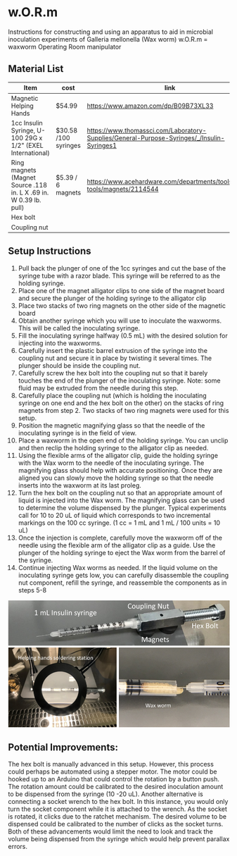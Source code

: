 # w.O.R.m
Instructions for constructing and using an apparatus to aid in microbial inoculation experiments of Galleria mellonella (Wax worm)
w.O.R.m = waxworm Operating Room manipulator

## Material List
| Item | cost | link |
| ------------------|-----|-----------------|
| Magnetic Helping Hands | $54.99 | https://www.amazon.com/dp/B09B73XL33 |
| 1cc Insulin Syringe, U-100 29G x 1/2" (EXEL International) | $30.58 /100 syringes | https://www.thomassci.com/Laboratory-Supplies/General-Purpose-Syringes/_/Insulin-Syringes1|
| Ring magnets (Magnet Source .118 in. L X .69 in. W 0.39 lb. pull) |  $5.39 / 6 magnets | https://www.acehardware.com/departments/tools/hand-tools/magnets/2114544 |
| Hex bolt |       |        |
| Coupling nut |     |      | 

## Setup Instructions

1) Pull back the plunger of one of the 1cc syringes and cut the base of the syringe tube with a razor blade. This syringe will be referred to as the holding syringe.
2) Place one of the magnet alligator clips to one side of the magnet board and secure the plunger of the holding syringe to the alligator clip
3) Place two stacks of two ring magnets on the other side of the magnetic board
4) Obtain another syringe which you will use to inoculate the waxworms. This will be called the inoculating syringe.
5) Fill the inoculating syringe halfway (0.5 mL) with the desired solution for injecting into the waxworms.
6) Carefully insert the plastic barrel extrusion of the syringe into the coupling nut and secure it in place by twisting it several times. The plunger should be inside the coupling nut.
7) Carefully screw the hex bolt into the coupling nut so that it barely touches the end of the plunger of the inoculating syringe. Note: some fluid may be extruded from the needle during this step.
8) Carefully place the coupling nut (which is holding the inoculating syringe on one end and the hex bolt on the other) on the stacks of ring magnets from step 2. Two stacks of two ring magnets were used for this setup.
9) Position the magnetic magnifying glass so that the needle of the inoculating syringe is in the field of view.
10) Place a waxworm in the open end of the holding syringe. You can unclip and then reclip the holding syringe to the alligator clip as needed.
11) Using the flexible arms of the alligator clip, guide the holding syringe with the Wax worm to the needle of the inoculating syringe. The magnifying glass should help with accurate positioning. Once they are aligned you can slowly move the holding syringe so that the needle inserts into the waxworm at its last proleg.
12) Turn the hex bolt on the coupling nut so that an appropriate amount of liquid is injected into the Wax worm. The magnifying glass can be used to determine the volume dispensed by the plunger. Typical experiments call for 10 to 20 uL of liquid which corresponds to two incremental markings on the 100 cc syringe. (1 cc = 1 mL and 1 mL / 100 units = 10 uL)
13) Once the injection is complete, carefully move the waxworm off of the needle using the flexible arm  of the alligator clip as a guide. Use the plunger of the holding syringe to eject the Wax worm from the barrel of the syringe.
14) Continue injecting Wax worms as needed. If the liquid volume on the inoculating syringe gets low, you can carefully disassemble the coupling nut component, refill the syringe, and reassemble the components as in steps 5-8


![](images/wORm_setup.png)


## Potential Improvements:

The hex bolt is manually advanced in this setup. However, this process could perhaps be automated using a stepper motor. The motor could be hooked up to an Arduino that could control the rotation by a button push. The rotation amount could be calibrated to the desired inoculation amount to be dispensed from the syringe (10 -20 uL). Another alternative is connecting a socket wrench to the hex bolt. In this instance, you would only turn the socket component while it is attached to the wrench. As the socket is rotated, it clicks due to the ratchet mechanism. The desired volume to be dispensed could be calibrated to the number of clicks as the socket turns. Both of these advancements would limit the need to look and track the volume being dispensed from the syringe which would help prevent parallax errors.
